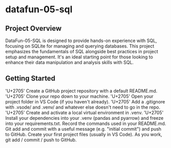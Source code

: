 # datafun-05-sql

## Project Overview

DataFun-05-SQL is designed to provide hands-on experience with SQL, focusing on SQLite for managing and querying databases. This project emphasizes the fundamentals of SQL alongside best practices in project setup and management. It's an ideal starting point for those looking to enhance their data manipulation and analysis skills with SQL.

## Getting Started
'U+2705' Create a GitHub project repository with a default README.md.
'U+2705' Clone your repo down to your machine. 
'U+2705' Open your project folder in VS Code (if you haven't already).
'U+2705' Add a .gitignore with .vsode/ and .venv/ and whatever else doesn't need to go in the repo. 
'U+2705' Create and activate a local virtual environment in .venv.
'U+2705' Install your dependencies into your .venv (pandas and pyarrow) and freeze into your requirements.txt. 
Record the commands used in your README.md.
Git add and commit with a useful message (e.g. "initial commit") and push to GitHub.
Create your first project files (usually in VS Code). 
As you work, git add / commit / push to GitHub.